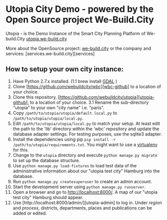 Utopia City Demo - powered by the Open Source project We-Build.City
====================================

Utopia - is the Demo Instance of the Smart City Planning Platform of We-build.City [utopia.we-build.city][utopia]  


More about the OpenSource project: [we-build.city][we-build-city] or the company and services: [services.we-build.city][services]  


## How to setup your own city instance:

1. Have Python 2.7.x installed.
(1.1 brew install [GDAL][gdal] ) 
2. Clone [https://github.com/webuildcity/wbc][wbc-github] to a location of your choice.
3. Clone this repository, [https://github.com/webuildcity/utopia][utopia-github], to a location of your choice.
3.1 Rename the sub-directory "utopia" to your own "city name" i.e. "paris". 
4. Copy `/path/to/utopia/utopia/default.local.py` to `/path/to/utopia/utopia/local.py`.
5. Edit `/path/to/utopia/utopia/local.py` to match your setup. At least edit the path to the 'lib' directory within the 'wbc' repository and update the database adapter settings. For testing purposes, use the sqlite3 adapter.
6. Install the dependencies using pip `pip install -r /path/to/utopia/requirements.txt`. You might want to use a [virtualenv][virtualenv] for this.
7. Change to the `utopia` directory and execute `python manage.py migrate` to set up the database structure.
8. Use `python manage.py load-fixtures` to load test data of the administrative information about our "utopia test city" Hamburg into the database.
9. Run `python manage.py createsuperuser` to create an admin account.
10. Start the development server using `python manage.py runserver`.
11. Open a browser and go to [http://localhost:8000/][utopia-home]. A map of our "utopia test city" Hamburg should appear.
12. Use [http://localhost:8000/admin/][utopia-admin] to log in. Under *region* and *process*, districts, departments, places and publications can be added or edited.



[utopia]: http://utopia.we-build.city
[utopia-github]: https://github.com/webuildcity/utopia
[wbc-github]: https://github.com/webuildcity/wbc
[django]: https://docs.djangoproject.com/en/1.8/
[virtualenv]: https://virtualenv.pypa.io/en/latest/
[utopia-home]: http://localhost:8000/
[wbh-admin]: http://localhost:8000/admin/
[gdal]: http://www.gdal.org/
[we-build-city]: http://we-build.city

